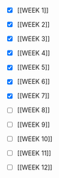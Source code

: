 
- [x] [[WEEK 1]]
- [x] [[WEEK 2]]
- [x] [[WEEK 3]]
- [x] [[WEEK 4]]
- [x] [[WEEK 5]]
- [x] [[WEEK 6]]
- [x] [[WEEK 7]]
- [ ] [[WEEK 8]]
- [ ] [[WEEK 9]]
- [ ] [[WEEK 10]]
- [ ] [[WEEK 11]]
- [ ] [[WEEK 12]]

